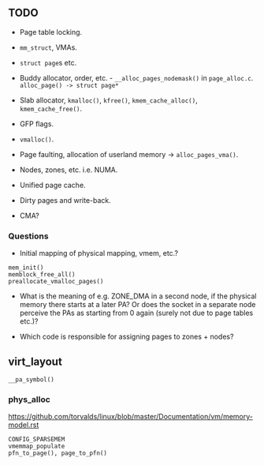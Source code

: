 ## TODO

* Page table locking.

* `mm_struct`, VMAs.

* `struct page`s etc.

* Buddy allocator, order, etc. - `__alloc_pages_nodemask()` in
  `page_alloc.c`. `alloc_page() -> struct page*`

* Slab allocator, `kmalloc()`, `kfree()`, `kmem_cache_alloc()`, `kmem_cache_free()`.

* GFP flags.

* `vmalloc()`.

* Page faulting, allocation of userland memory -> `alloc_pages_vma()`.

* Nodes, zones, etc. i.e. NUMA.

* Unified page cache.

* Dirty pages and write-back.

* CMA?

### Questions

* Initial mapping of physical mapping, vmem, etc.?

```
mem_init()
memblock_free_all()
preallocate_vmalloc_pages()
```

* What is the meaning of e.g. ZONE_DMA in a second node, if the physical memory
  there starts at a later PA? Or does the socket in a separate node perceive the
  PAs as starting from 0 again (surely not due to page tables etc.)?

* Which code is responsible for assigning pages to zones + nodes?

## virt_layout

```
__pa_symbol()
```

### phys_alloc

https://github.com/torvalds/linux/blob/master/Documentation/vm/memory-model.rst

```
CONFIG_SPARSEMEM
vmemmap_populate
pfn_to_page(), page_to_pfn()
```
